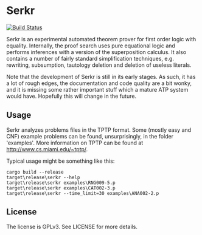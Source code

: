 # Serkr

[![Build Status](https://travis-ci.org/mAarnos/Serkr.svg?branch=master)](https://travis-ci.org/mAarnos/Serkr)

Serkr is an experimental automated theorem prover for first order logic with equality. Internally, the proof search uses pure equational logic and performs inferences with a version of the superposition calculus. It also contains a number of fairly standard simplification techniques, e.g. rewriting, subsumption, tautology deletion and deletion of useless literals.

Note that the development of Serkr is still in its early stages. As such, it has a lot of rough edges, the documentation and code quality are a bit wonky, and it is missing some rather important stuff which a mature ATP system would have. Hopefully this will change in the future.

## Usage

Serkr analyzes problems files in the TPTP format. Some (mostly easy and CNF) example problems can be found, unsurprisingly, in the folder 'examples'. More information on TPTP can be found at http://www.cs.miami.edu/~tptp/.

Typical usage might be something like this:

    cargo build --release
    target\release\serkr --help
    target\release\serkr examples\RNG009-5.p
    target\release\serkr examples\CAT002-3.p
    target\release\serkr --time_limit=30 examples\ANA002-2.p
    
## License

The license is GPLv3. See LICENSE for more details.
